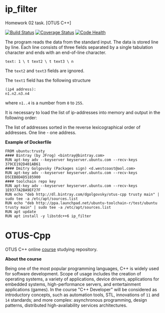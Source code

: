 # ip_filter
Homework 02 task. [OTUS C++]

[![Build Status](https://travis-ci.org/DGolgovsky/ip_filter.svg?branch=master)](https://travis-ci.org/DGolgovsky/ip_filter) [![Coverage Status](https://coveralls.io/repos/github/DGolgovsky/ip_filter/badge.svg?branch=master)](https://coveralls.io/github/DGolgovsky/ip_filter?branch=master) [![Code Health](https://landscape.io/github/DGolgovsky/ip_filter/master/landscape.svg?style=flat)](https://landscape.io/github/DGolgovsky/ip_filter/master)

The program reads the data from the standard input. The data is stored line by line.
Each line consists of three fields separated by a single tabulation character and ends with an end-of-line character.
```
text: 1 \ t text2 \ t text3 \ n
```
The `text2` and `text3` fields are ignored.

The `text1` field has the following structure
```
(ip4 address):
n1.n2.n3.n4
```
where `n1..4` is a number from `0` to `255`.

It is necessary to load the list of ip-addresses into memory and output in the following order:

The list of addresses sorted in the reverse lexicographical order of addresses.
One line - one address.

**Example of Dockerfile**

```
FROM ubuntu:trusty
#### Bintray (by JFrog) <bintray@bintray.com>
RUN apt-key adv --keyserver keyserver.ubuntu.com --recv-keys 379CE192D401AB61
#### Dmitry Golgovsky (Packages sign) <d.westcoast@aol.com>
RUN apt-key adv --keyserver keyserver.ubuntu.com --recv-keys D5CEB8D4D5185900
#### toolchain repo key
RUN apt-key adv --keyserver keyserver.ubuntu.com --recv-keys 1E9377A2BA9EF27F
RUN echo "deb http://dl.bintray.com/dgolgovsky/otus-cpp trusty main" | sudo tee -a /etc/apt/sources.list
RUN echo "deb http://ppa.launchpad.net/ubuntu-toolchain-r/test/ubuntu trusty main" | sudo tee -a /etc/apt/sources.list
RUN apt update
RUN apt install -y libstdc++6 ip_filter
```

# OTUS-Cpp
OTUS C++ online [course](https://otus.ru/lessons/razrabotchik-c++/) studying repository.

**About the course**

Being one of the most popular programming languages, C++ is widely used for software development. Scope of usage includes the creation of operating systems, a variety of applications, device drivers, applications for embedded systems, high-performance servers, and entertainment applications (games).
In the course "C++ Developer" will be considered as introductory concepts, such as automation tools, STL, innovations of `11` and `14` standards; and more complex: asynchronous programming, design patterns, distributed high-availability services architectures.
